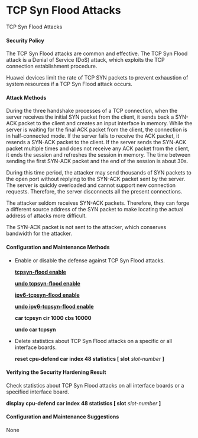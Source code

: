 TCP Syn Flood Attacks
=====================

TCP Syn Flood Attacks

#### Security Policy

The TCP Syn Flood attacks are common and effective. The TCP Syn Flood attack is a Denial of Service (DoS) attack, which exploits the TCP connection establishment procedure.

Huawei devices limit the rate of TCP SYN packets to prevent exhaustion of system resources if a TCP Syn Flood attack occurs.


#### Attack Methods

During the three handshake processes of a TCP connection, when the server receives the initial SYN packet from the client, it sends back a SYN-ACK packet to the client and creates an input interface in memory. While the server is waiting for the final ACK packet from the client, the connection is in half-connected mode. If the server fails to receive the ACK packet, it resends a SYN-ACK packet to the client. If the server sends the SYN-ACK packet multiple times and does not receive any ACK packet from the client, it ends the session and refreshes the session in memory. The time between sending the first SYN-ACK packet and the end of the session is about 30s.

During this time period, the attacker may send thousands of SYN packets to the open port without replying to the SYN-ACK packet sent by the server. The server is quickly overloaded and cannot support new connection requests. Therefore, the server disconnects all the present connections.

The attacker seldom receives SYN-ACK packets. Therefore, they can forge a different source address of the SYN packet to make locating the actual address of attacks more difficult.

The SYN-ACK packet is not sent to the attacker, which conserves bandwidth for the attacker.


#### Configuration and Maintenance Methods

* Enable or disable the defense against TCP Syn Flood attacks.
  
  [**tcpsyn-flood enable**](cmdqueryname=tcpsyn-flood+enable)
  
  [**undo tcpsyn-flood enable**](cmdqueryname=undo+tcpsyn-flood+enable)
  
  [**ipv6-tcpsyn-flood enable**](cmdqueryname=ipv6-tcpsyn-flood+enable)
  
  [**undo ipv6-tcpsyn-flood enable**](cmdqueryname=undo+ipv6-tcpsyn-flood+enable)
  
  **car tcpsyn cir 1000 cbs 10000**
  
  **undo car tcpsyn**
* Delete statistics about TCP Syn Flood attacks on a specific or all interface boards.
  
  **reset cpu-defend car index 48 statistics [ slot** *slot-number* **]**

#### Verifying the Security Hardening Result

Check statistics about TCP Syn Flood attacks on all interface boards or a specified interface board.

**display cpu-defend car index 48 statistics [ slot** *slot-number* **]**


#### Configuration and Maintenance Suggestions

None